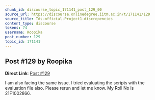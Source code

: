 ```yaml
---
chunk_id: discourse_topic_171141_post_129_00
source_url: https://discourse.onlinedegree.iitm.ac.in/t/171141/129
source_title: Tds-official-Project1-discrepencies
content_type: discourse
tokens: 74
username: Roopika
post_number: 129
topic_id: 171141
---
```


## Post #129 by Roopika

**Direct Link**: [Post #129](https://discourse.onlinedegree.iitm.ac.in/t/171141/129)

I am also facing the same issue. I tried evaluating the scripts with the evaluation file also. Please rerun and let me know. My Roll No is 21F1002866.
